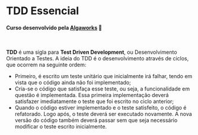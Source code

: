 # TDD Essencial
#### Curso desenvolvido pela [Algaworks](https://www.algaworks.com/) :diving_mask:
&nbsp;

__TDD__ é uma sigla para __Test Driven Development__, ou Desenvolvimento Orientado a Testes. A ideia do TDD é o desenvolvimento através de ciclos, que ocorrem na seguinte ordem:

- Primeiro, é escrito um teste unitário que inicialmente irá falhar, tendo em vista que o código ainda não foi implementado;
- Cria-se o código que satisfaça esse teste, ou seja, a funcionalidade em questão é implementada. Essa primeira implementação deverá satisfazer imediatamente o teste que foi escrito no ciclo anterior;
- Quando o código estiver implementado e o teste satisfeito, o código é refatorado. Logo após, o teste deverá ser executado novamente. A nova versão do código também deverá passar sem que seja necessário modificar o teste escrito inicialmente.